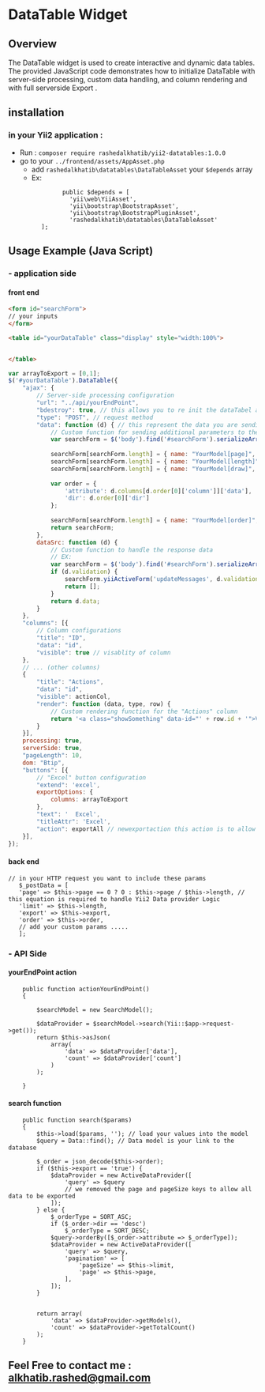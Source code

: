# DataTable Widget

## Overview

The DataTable widget is used to create interactive and dynamic data tables. The provided JavaScript code demonstrates how to initialize DataTable with server-side processing, custom data handling, and column rendering and with full serverside Export .
## installation
### in your Yii2 application :
- Run : ``composer require rashedalkhatib/yii2-datatables:1.0.0``
- go to your ``../frontend/assets/AppAsset.php``
    - add `rashedalkhatib\datatables\DataTableAsset` your `$depends` array
    - Ex: 
  ```phpregexp
              public $depends = [
                'yii\web\YiiAsset',
                'yii\bootstrap\BootstrapAsset',
                'yii\bootstrap\BootstrapPluginAsset',
                'rashedalkhatib\datatables\DataTableAsset'
        ];
## Usage Example (Java Script)
### - application side
#### front end
```html
<form id="searchForm">
// your inputs 
</form>

<table id="yourDataTable" class="display" style="width:100%">


</table>
```
```javascript
var arrayToExport = [0,1];
$('#yourDataTable').DataTable({
    "ajax": {
        // Server-side processing configuration
        "url": "../api/yourEndPoint",
        "bdestroy": true, // this allows you to re init the dataTabel and destory it 
        "type": "POST", // request method
        "data": function (d) { // this represent the data you are sending with your ajax request
            // Custom function for sending additional parameters to the server
            var searchForm = $('body').find('#searchForm').serializeArray();
            
            searchForm[searchForm.length] = { name: "YourModel[page]", value: d.start };
            searchForm[searchForm.length] = { name: "YourModel[length]", value: d.length };
            searchForm[searchForm.length] = { name: "YourModel[draw]", value: d.draw };
            
            var order = {
                'attribute': d.columns[d.order[0]['column']]['data'],
                'dir': d.order[0]['dir']
            };
            
            searchForm[searchForm.length] = { name: "YourModel[order]", value: JSON.stringify(order) };
            return searchForm;
        },
        dataSrc: function (d) {
            // Custom function to handle the response data
            // EX:
            var searchForm = $('body').find('#searchForm').serializeArray();
            if (d.validation) {
                searchForm.yiiActiveForm('updateMessages', d.validation, true);
                return [];
            }
            return d.data;
        }
    },
    "columns": [{
        // Column configurations
        "title": "ID",
        "data": "id",
        "visible": true // visablity of column 
    },
    // ... (other columns)
    {
        "title": "Actions",
        "data": "id",
        "visible": actionCol,
        "render": function (data, type, row) {
            // Custom rendering function for the "Actions" column
            return '<a class="showSomething" data-id="' + row.id + '">View</a>';
        }
    }],
    processing: true,
    serverSide: true,
    "pageLength": 10,
    dom: "Btip",
    "buttons": [{
        // "Excel" button configuration
        "extend": 'excel',
        exportOptions: {
            columns: arrayToExport
        },
        "text": '  Excel',
        "titleAttr": 'Excel',
        "action": exportAll // newexportaction this action is to allow you exporting with server side without rendaring data 
    }],
});
```
#### back end
```injectablephp
// in your HTTP request you want to include these params 
   $_postData = [
   'page' => $this->page == 0 ? 0 : $this->page / $this->length, // this equation is required to handle Yii2 Data provider Logic
   'limit' => $this->length,
   'export' => $this->export,
   'order' => $this->order,
   // add your custom params .....
   ];
```
### - API Side
#### yourEndPoint action
```injectablephp
    public function actionYourEndPoint()
    {

        $searchModel = new SearchModel();

        $dataProvider = $searchModel->search(Yii::$app->request->get());
        return $this->asJson(
            array(
                'data' => $dataProvider['data'],
                'count' => $dataProvider['count']
            )
        );

    }
```
#### search function
```injectablephp
    public function search($params)
    {
        $this->load($params, ''); // load your values into the model
        $query = Data::find(); // Data model is your link to the database

        $_order = json_decode($this->order);
        if ($this->export == 'true') {
            $dataProvider = new ActiveDataProvider([
                'query' => $query
                // we removed the page and pageSize keys to allow all data to be exported
            ]);
        } else {
            $_orderType = SORT_ASC;
            if ($_order->dir == 'desc')
                $_orderType = SORT_DESC;
            $query->orderBy([$_order->attribute => $_orderType]);
            $dataProvider = new ActiveDataProvider([
                'query' => $query,
                'pagination' => [
                    'pageSize' => $this->limit,
                    'page' => $this->page,
                ],
            ]);
        }


        return array(
            'data' => $dataProvider->getModels(),
            'count' => $dataProvider->getTotalCount()
        );
    }
```

## Feel Free to contact me : alkhatib.rashed@gmail.com
